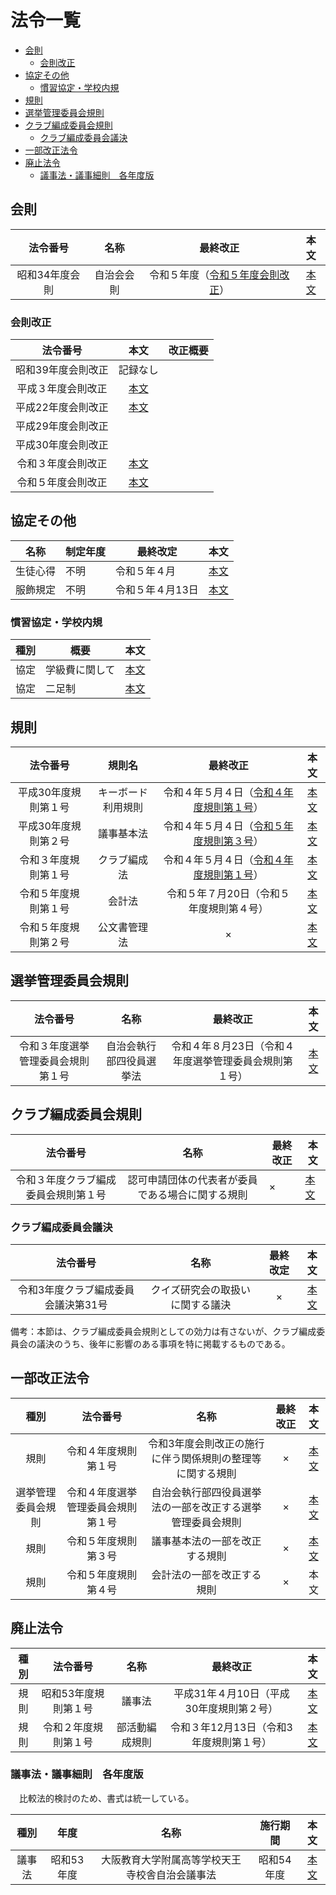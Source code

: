 # 法令一覧

- [会則](#会則)
  - [会則改正](#会則改正)
- [協定その他](#協定その他)
  - [慣習協定・学校内規](#慣習協定学校内規)
- [規則](#規則)
- [選挙管理委員会規則](#選挙管理委員会規則)
- [クラブ編成委員会規則](#クラブ編成委員会規則)
  - [クラブ編成委員会議決](#クラブ編成委員会議決)
- [一部改正法令](#一部改正法令)
- [廃止法令](#廃止法令)
  - [議事法・議事細則　各年度版](#議事法議事細則各年度版)

## 会則

| 法令番号 | 名称 | 最終改正 | 本文 |
| :---: | :---: | :---: | :---: |
| 昭和34年度会則 | 自治会会則 | 令和５年度（[令和５年度会則改正](/法令/会則/会則改正/令和5年度会則改正.md)） | [本文](/法令/会則/自治会会則.md) |

### 会則改正

| 法令番号 | 本文 |改正概要|
| :---: | :---: |-|
| 昭和39年度会則改正 | 記録なし |
| 平成３年度会則改正 | [本文](/法令/会則/会則改正/平成3年度会則改正.md) |
| 平成22年度会則改正 | [本文](/法令/会則/会則改正/平成22年度会則改正.md) |
| 平成29年度会則改正 |  |
| 平成30年度会則改正 |  |
| 令和３年度会則改正 | [本文](/法令/会則/会則改正/令和3年度会則改正.md) |
|令和５年度会則改正| [本文](/法令/会則/会則改正/令和5年度会則改正.md) |

## 協定その他

| 名称 | 制定年度 | 最終改定 | 本文 |
| --- | --- | --- | --- |
| 生徒心得 | 不明 | 令和５年４月 | [本文](/法令/協定/生徒心得.md) |
| 服飾規定 | 不明 | 令和５年４月13日 | [本文](/法令/協定/服飾規定.md) |

### 慣習協定・学校内規

| 種別 | 概要 | 本文 |
| :---: | --- | --- |
| 協定 | 学級費に関して | [本文](/法令/協定/慣習協定・学校内規/学級費に関して.md) |
| 協定 | 二足制 | [本文](/法令/協定/慣習協定・学校内規/二足制.md) |

## 規則

| 法令番号 | 規則名 | 最終改正 | 本文 |
| :---: | :---: | :---: | :---: |
| 平成30年度規則第１号 | キーボード利用規則 | 令和４年５月４日（[令和４年度規則第１号](/法令/一部改正/令和３年度会則改正の施行に伴う関係規則の整理等に関する規則.md)） | [本文](/法令/規則/キーボード利用規則.md) |
| 平成30年度規則第２号 | 議事基本法 | 令和４年５月４日（[令和５年度規則第３号](/法令/一部改正/議事基本法の一部を改正する規則.md)） | [本文](/法令/規則/議事基本法.md) |
| 令和３年度規則第１号 | クラブ編成法 | 令和４年５月４日（[令和４年度規則第１号](/法令/一部改正/令和３年度会則改正の施行に伴う関係規則の整理等に関する規則.md)） | [本文](/法令/規則/クラブ編成法.md) |
| 令和５年度規則第１号 | 会計法 | 令和５年７月20日（令和５年度規則第４号） | [本文](/法令/規則/会計法.md) |
| 令和５年度規則第２号 | 公文書管理法 | × | [本文](/法令/規則/公文書管理法.md) |

## 選挙管理委員会規則

| 法令番号 | 名称 | 最終改正 | 本文 |
| :---: | :---: | :---: | :---: |
| 令和３年度選挙管理委員会規則第１号 | 自治会執行部四役員選挙法 | 令和４年８月23日（令和４年度選挙管理委員会規則第１号） | [本文](/法令/選挙管理委員会規則/自治会執行部四役員選挙法.md) |

## クラブ編成委員会規則

| 法令番号 | 名称 | 最終改正 | 本文 |
| :--: | :--: | -------- | ------ |
| 令和３年度クラブ編成委員会規則第１号 | 認可申請団体の代表者が委員である場合に関する規則 | × | [本文](/法令/クラブ編成委員会規則/認可申請団体の代表者が委員である場合に関する規則.md) |

### クラブ編成委員会議決

| 法令番号 | 名称 | 最終改定 | 本文 |
| :---: | :---: | :---: | :---: |
| 令和3年度クラブ編成委員会議決第31号 | クイズ研究会の取扱いに関する議決 | × | [本文](/法令/クラブ編成委員会規則/クイズ研究会の取扱いに関する議決.md) |

備考：本節は、クラブ編成委員会規則としての効力は有さないが、クラブ編成委員会の議決のうち、後年に影響のある事項を特に掲載するものである。

## 一部改正法令

| 種別 | 法令番号 | 名称 | 最終改正 | 本文 |
| :---: | :---: | :---: | :---: | :---: |
| 規則 | 令和４年度規則第１号 | 令和3年度会則改正の施行に伴う関係規則の整理等に関する規則 | × | [本文](/法令/一部改正/令和３年度会則改正の施行に伴う関係規則の整理等に関する規則.md) |
| 選挙管理委員会規則 | 令和４年度選挙管理委員会規則第１号 | 自治会執行部四役員選挙法の一部を改正する選挙管理委員会規則 | × | [本文](/法令/一部改正/自治会執行部四役員選挙法の一部を改正する選挙管理委員会規則.md) |
| 規則 | 令和５年度規則第３号 | 議事基本法の一部を改正する規則 | × | [本文](/法令/一部改正/議事基本法の一部を改正する規則.md) |
| 規則 | 令和５年度規則第４号 | 会計法の一部を改正する規則 | × | 本文 |

## 廃止法令

| 種別 | 法令番号 | 名称 | 最終改正 | 本文 |
| :---: | :---: | :---: | :---: | :---: |
| 規則 | 昭和53年度規則第１号 | 議事法 | 平成31年４月10日（平成30年度規則第２号） | [本文](/法令/廃止/議事法.md) |
| 規則 | 令和２年度規則第１号 | 部活動編成規則 | 令和３年12月13日（令和3年度規則第１号） | [本文](/法令/廃止/部活動編成規則.md) |

### 議事法・議事細則　各年度版

　比較法的検討のため、書式は統一している。

| 種別 | 年度 | 名称 | 施行期間 | 本文 |
| :---: | :---: | :---: | :---: | :---: |
|議事法|昭和53年度|大阪教育大学附属高等学校天王寺校舎自治会議事法|昭和54年度|[本文](/法令/廃止/議事規則/議事法_昭和53年度.md)|
